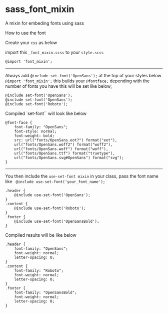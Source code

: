 # sass_font_mixin
A mixin for embeding fonts using sass

How to use the font

Create your ``css`` as below

import this ``` _font_mixin.scss ``` to your ``style.scss ``

 
``@import 'font_mixin';``
****************************************************************
Always add  ``` @include set-font('OpenSans'); ``` at the top of your 
styles below ``` @import 'font_mixin'; ``` this builds your ``@fontface;``
depending with the number of fonts you have this will be set like below;

`````````
@include set-font('OpenSans');
@include set-font('OpenSans');
@include set-font('Roboto');
`````````
Compiled `set-font`` will look like below
````````
@font-face {
    font-family: "OpenSans";
    font-style: normal;
    font-weight: bold;
    src: url("fonts/OpenSans.eot?") format("eot"),
    url("fonts/OpenSans.woff2") format("woff2"),
    url("fonts/OpenSans.woff") format("woff"),
    url("fonts/OpenSans.ttf") format("truetype"),
    url("fonts/OpenSans.svg#OpenSans") format("svg");
}
`````````
******************************************************************************
You then include the ```use-set-font mixin``` in your class, pass the font name like `` @include use-set-font('your_font_name');``

``````````    
.header { 
    @include use-set-font('OpenSans');
}
.content { 
    @include use-set-font('Roboto');
}
.footer { 
    @include use-set-font('OpenSansBold');
}
``````````

Compiled results will be like below

``````````
.header { 
    font-family: "OpenSans";
    font-weight: normal;
    letter-spacing: 0;
}
.content { 
    font-family: "Roboto";
    font-weight: normal;
    letter-spacing: 0;
}
.footer { 
    font-family: "OpenSansBold";
    font-weight: normal;
    letter-spacing: 0;
}
``````````